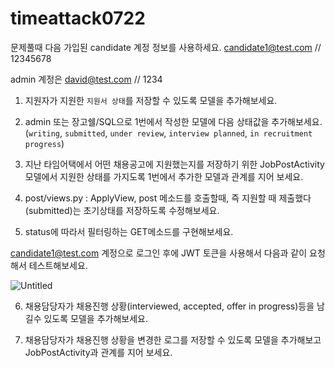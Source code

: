 # timeattack0722

문제풀때 다음 가입된 candidate 계정 정보를 사용하세요. candidate1@test.com // 12345678 

admin 계정은 david@test.com // 1234

1. 지원자가 지원한 `지원서 상태`를 저장할 수 있도록 모델을 추가해보세요.

2. admin 또는 장고쉘/SQL으로 1번에서 작성한 모델에 다음 상태값을 추가해보세요.
(`writing`, `submitted`, `under review`, `interview planned`, `in recruitment progress`)

3. 지난 타임어택에서 어떤 채용공고에 지원했는지를 저장하기 위한 JobPostActivity 모델에서 지원한 상태를 가지도록 1번에서 추가한 모델과 관계를 지어 보세요.

4. post/views.py : ApplyView, post 메소드를 호출할때, 즉 지원할 때 제출했다(submitted)는 초기상태를 저장하도록 수정해보세요.

5. status에 따라서 필터링하는 GET메소드를 구현해보세요.

candidate1@test.com 계정으로 로그인 후에 JWT 토큰을 사용해서 다음과 같이 요청해서 테스트해보세요.

![Untitled](https://s3-us-west-2.amazonaws.com/secure.notion-static.com/89efa726-98fb-41b5-898f-376f66a3515a/Untitled.png)

6. 채용담당자가 채용진행 상황(interviewed, accepted, offer in progress)등을 남길수 있도록 모델을 추가해보세요.

7. 채용담당자가 채용진행 상황을 변경한 로그를 저장할 수 있도록 모델을 추가해보고 JobPostActivity과 관계를 지어 보세요.
